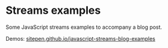 
# Streams examples

Some JavaScript streams examples to accompany a blog post.

Demos: [sitepen.github.io/javascript-streams-blog-examples](https://sitepen.github.io/javascript-streams-blog-examples)